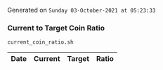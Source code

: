 Generated on `Sunday 03-October-2021 at 05:23:33`

### Current to Target Coin Ratio
`current_coin_ratio.sh`

Date|Current|Target|Ratio
---|---|---|---
